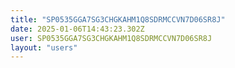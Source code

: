 ```yaml
---
title: "SP0535GGA7SG3CHGKAHM1Q8SDRMCCVN7D06SR8J"
date: 2025-01-06T14:43:23.302Z
user: SP0535GGA7SG3CHGKAHM1Q8SDRMCCVN7D06SR8J
layout: "users"
---
```

    